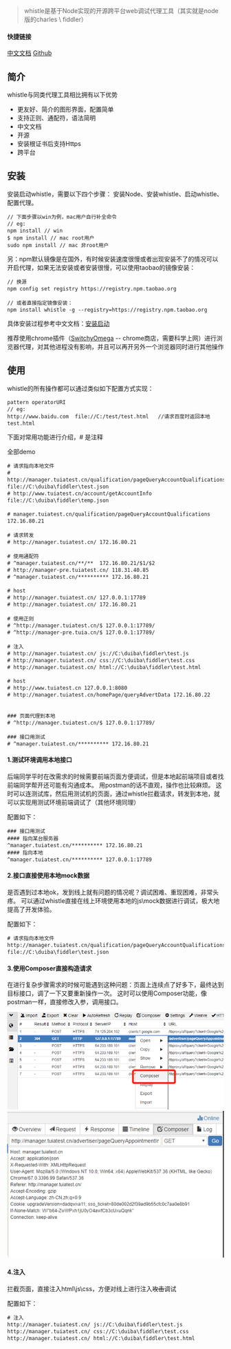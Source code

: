 > whistle是基于Node实现的开源跨平台web调试代理工具（其实就是node版的charles \ fiddler）
#### 快捷链接
[中文文档](http://wproxy.org/whistle/)
[Github](https://github.com/avwo/whistle)

## 简介

  whistle与同类代理工具相比拥有以下优势
  - 更友好、简介的图形界面，配置简单
  - 支持正则、通配符，语法简明
  - 中文文档
  - 开源
  - 安装根证书后支持Https
  - 跨平台

## 安装

  安装启动whistle，需要以下四个步骤： 安装Node、安装whistle、启动whistle、配置代理。
  ```
  // 下面步骤以win为例，mac用户自行补全命令
  // eg:
  npm install // win
  $ npm install // mac root用户
  sudo npm install // mac 非root用户
  ```

  另：npm默认镜像是在国外，有时候安装速度很慢或者出现安装不了的情况可以开启代理，如果无法安装或者安装很慢，可以使用taobao的镜像安装：
  ```
  // 换源
  npm config set registry https://registry.npm.taobao.org

  // 或者直接指定镜像安装：
  npm install whistle -g --registry=https://registry.npm.taobao.org
  ```

  具体安装过程参考中文文档：[安装启动](http://wproxy.org/whistle/install.html)

  推荐使用chrome插件（[SwitchyOmega](https://chrome.google.com/webstore/detail/padekgcemlokbadohgkifijomclgjgif) -- chrome商店，需要科学上网）进行浏览器代理，对其他进程没有影响，并且可以再开另外一个浏览器同时进行其他操作

## 使用
whistle的所有操作都可以通过类似如下配置方式实现：
```
pattern operatorURI
// eg:
http://www.baidu.com  file://C:/test/test.html   //请求百度时返回本地test.html
```

下面对常用功能进行介绍，# 是注释

全部demo
```
# 请求指向本地文件
# http://manager.tuiatest.cn/qualification/pageQueryAccountQualifications file://C:\duiba\fiddler\test.json
# http://www.tuiatest.cn/account/getAccountInfo file://C:\duiba\fiddler\temp.json

# manager.tuiatest.cn/qualification/pageQueryAccountQualifications 172.16.80.21

# 请求转发
# http://manager.tuiatest.cn/ 172.16.80.21

# 使用通配符
# ^manager.tuiatest.cn/**/**  172.16.80.21/$1/$2
# http://manager-pre.tuiatest.cn/ 118.31.40.85
# ^manager.tuiatest.cn/********** 172.16.80.21

# host 
# http://manager.tuiatest.cn/ 127.0.0.1:17789
# http://manager.tuiatest.cn/ 172.16.80.21

# 使用正则
# ^http://manager.tuiatest.cn/$ 127.0.0.1:17789/
# ^http://manager-pre.tuia.cn/$ 127.0.0.1:17789/

# 注入
# http://manager.tuiatest.cn/ js://C:\duiba\fiddler\test.js
# http://manager.tuiatest.cn/ css://C:\duiba\fiddler\test.css
# http://manager.tuiatest.cn/ html://C:\duiba\fiddler\test.html

# host
# http://www.tuiatest.cn 127.0.0.1:8080
# http://manager.tuiatest.cn/homePage/queryAdvertData 172.16.80.22


### 页面代理到本地
# ^http://manager.tuiatest.cn/$ 127.0.0.1:17789/

### 接口用测试
# ^manager.tuiatest.cn/********** 172.16.80.21
```

#### 1.测试环境调用本地接口
后端同学平时在改需求的时候需要前端页面方便调试，但是本地起前端项目或者找前端同学帮开还可能有沟通成本。
用postman的话不直观，操作也比较麻烦。
这时可以连测试库，然后用测试机的页面，通过whistle拦截请求，转发到本地，就可以实现用测试环境前端调试了（其他环境同理）

配置如下：
```
### 接口用测试
#### 指向某台服务器
^manager.tuiatest.cn/********** 172.16.80.21
#### 指向本地
^manager.tuiatest.cn/********** 127.0.0.1:17789
```

#### 2.接口直接使用本地mock数据
是否遇到过本地ok，发到线上就有问题的情况呢？调试困难、重现困难，非常头疼。
可以通过whistle直接在线上环境使用本地的js\mock数据进行调试，极大地提高了开发体验。

配置如下：
```
# 请求指向本地文件
http://manager.tuiatest.cn/qualification/pageQueryAccountQualifications file://C:\duiba\fiddler\test.json
```

#### 3.使用Composer直接构造请求
在进行复杂步骤需求的时候可能遇到这种问题：页面上连续点了好多下，最终达到目标接口，调了一下又要重新操作一次。
这时可以使用Composer功能，像postman一样，直接修改入参，调用接口。

![](./imgs/composer.png)
![](./imgs/composer2.png)

#### 4.注入
拦截页面，直接注入html\js\css，方便对线上进行注入<del>攻击</del>调试

配置如下：
```
# 注入
http://manager.tuiatest.cn/ js://C:\duiba\fiddler\test.js
http://manager.tuiatest.cn/ css://C:\duiba\fiddler\test.css
http://manager.tuiatest.cn/ html://C:\duiba\fiddler\test.html
```